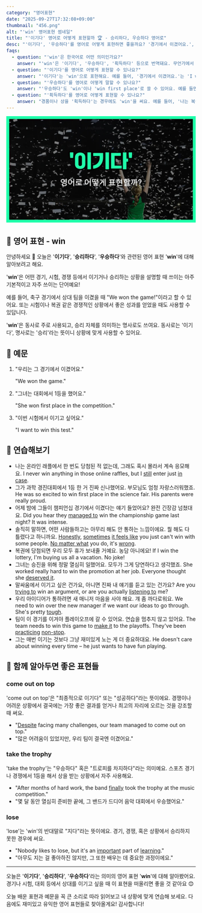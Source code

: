 ```yaml
---
category: "영어표현"
date: "2025-09-27T17:32:08+09:00"
thumbnail: "456.png"
alt: "'win' 영어표현 썸네일"
title: "'이기다' 영어로 어떻게 표현할까 🏆 - 승리하다, 우승하다 영어로"
desc: "'이기다', '우승하다'를 영어로 어떻게 표현하면 좋을까요? '경기에서 이겼어요.', '대회에서 우승했어요.' 등을 영어로 표현하는 법을 배워봅시다. 다양한 예문을 통해서 연습하고 본인의 표현으로 만들어 보세요."
faqs: 
  - question: "'win'은 한국어로 어떤 의미인가요?"
    answer: "'win'은 '이기다', '우승하다', '획득하다' 등으로 번역돼요. 무언가에서 경쟁하거나 시합에서 상대를 이기는 느낌이에요."
  - question: "'이기다'를 영어로 어떻게 표현할 수 있나요?"
    answer: "'이기다'는 'win'으로 표현해요. 예를 들어, '경기에서 이겼어요.'는 'I won the game.'이라고 말해요."
  - question: "'우승하다'를 영어로 어떻게 말할 수 있나요?"
    answer: "'우승하다'도 'win'이나 'win first place'로 쓸 수 있어요. 예를 들면 '대회에서 우승했어요.'는 'I won the competition.'이라고 해요."
  - question: "'획득하다'를 영어로 어떻게 표현할 수 있나요?"
    answer: "경품이나 상을 '획득하다'는 경우에도 'win'을 써요. 예를 들어, '나는 복권에 당첨됐어요.'는 'I won the lottery.'라고 할 수 있어요."
---
```


!['win' 영어표현](./456.png)

## 🌟 영어 표현 - win

안녕하세요 👋 오늘은 '**이기다**', '**승리하다**', '**우승하다**'와 관련된 영어 표현 '**win**'에 대해 알아보려고 해요.

'**win**'은 어떤 경기, 시험, 경쟁 등에서 이기거나 승리하는 상황을 설명할 때 쓰이는 아주 기본적이고 자주 쓰이는 단어예요!

예를 들어, 축구 경기에서 상대 팀을 이겼을 때 "We won the game!"이라고 할 수 있어요. 또는 시험이나 복권 같은 경쟁적인 상황에서 좋은 성과를 얻었을 때도 사용할 수 있답니다.

'**win**'은 동사로 주로 사용되고, 승리 자체를 의미하는 명사로도 쓰여요. 동사로는 '이기다', 명사로는 '승리'라는 뜻이니 상황에 맞게 사용할 수 있어요.

## 📖 예문

1. "우리는 그 경기에서 이겼어요."

   "We won the game."

2. "그녀는 대회에서 1등을 했어요."

   "She won first place in the competition."

3. "이번 시험에서 이기고 싶어요."

   "I want to win this test."



## 💬 연습해보기

<ul data-interactive-list>

  <li data-interactive-item>
    <span data-toggler>나는 온라인 래플에서 한 번도 당첨된 적 없는데, 그래도 혹시 몰라서 계속 응모해요.</span>
    <span data-answer>I never win anything in those online raffles, but I <a href="/blog/in-english/254.still/">still</a> enter just <a href="/blog/in-english/253.in-case/">in case</a>.</span>
  </li>

  <li data-interactive-item>
    <span data-toggler>그가 과학 경진대회에서 1등 한 거 진짜 신나했어요. 부모님도 엄청 자랑스러워했죠.</span>
    <span data-answer>He was so excited to win first place in the science fair. His parents were really proud.</span>
  </li>

  <li data-interactive-item>
    <span data-toggler>어제 밤에 그들이 챔피언십 경기에서 이겼다는 얘기 들었어요? 완전 긴장감 넘쳤대요.</span>
    <span data-answer>Did you hear they <a href="/blog/in-english/175.manage-to/">managed to</a> win the championship game last night? It was intense.</span>
  </li>

  <li data-interactive-item>
    <span data-toggler>솔직히 말하면, 어떤 사람들하고는 아무리 해도 안 통하는 느낌이에요. 뭘 해도 다 틀렸다고 하니까요.</span>
    <span data-answer><a href="/blog/in-english/336.honestly/">Honestly</a>, <a href="/blog/in-english/270.sometimes/">sometimes</a> <a href="/blog/한-것-같아-영어표현/">it feels like</a> you just can't win with some people. <a href="/blog/in-english/229.no-matter-what/">No matter what</a> you do, it's <a href="/blog/in-english/316.wrong/">wrong</a>.</span>
  </li>

  <li data-interactive-item>
    <span data-toggler>복권에 당첨되면 우리 모두 휴가 보내줄 거예요. 농담 아니에요!</span>
    <span data-answer>If I win the lottery, I'm buying us all a vacation. No joke!</span>
  </li>

  <li data-interactive-item>
    <span data-toggler>그녀는 승진을 위해 정말 열심히 일했어요. 모두가 그게 당연하다고 생각했죠.</span>
    <span data-answer>She worked really hard to win the promotion at her job. Everyone thought she <a href="/blog/in-english/206.deserve-it/">deserved it</a>.</span>
  </li>

  <li data-interactive-item>
    <span data-toggler>말싸움에서 이기고 싶은 건가요, 아니면 진짜 내 얘기를 듣고 있는 건가요?</span>
    <span data-answer>Are you <a href="/blog/in-english/117.try-to/">trying to</a> win an argument, or are you actually <a href="/blog/in-english/407.listen-to/">listening to</a> me?</span>
  </li>

  <li data-interactive-item>
    <span data-toggler>우리 아이디어가 통하려면 새 매니저 마음을 사야 해요. 걔 좀 까다로워요.</span>
    <span data-answer>We need to win over the new manager if we want our ideas to go through. She's pretty <a href="/blog/in-english/183.tough/">tough</a>.</span>
  </li>

  <li data-interactive-item>
    <span data-toggler>팀이 이 경기를 이겨야 플레이오프에 갈 수 있어요. 연습을 멈추지 않고 있어요.</span>
    <span data-answer>The team needs to win this game to <a href="/blog/in-english/244.make-it/">make it</a> to the playoffs. They've been <a href="/blog/in-english/247.practice/">practicing</a> <a href="/blog/in-english/156.non-stop/">non-stop</a>.</span>
  </li>

  <li data-interactive-item>
    <span data-toggler>그는 매번 이기는 것보다 그냥 재미있게 노는 게 더 중요하대요.</span>
    <span data-answer>He doesn't care about winning every time – he just wants to have fun playing.</span>
  </li>

</ul>

## 🤝 함께 알아두면 좋은 표현들

### come out on top

'come out on top'은 "최종적으로 이기다" 또는 "성공하다"라는 뜻이에요. 경쟁이나 어려운 상황에서 결국에는 가장 좋은 결과를 얻거나 최고의 자리에 오르는 것을 강조할 때 써요.

- "[Despite](/blog/in-english/341.despite/) facing many challenges, our team managed to come out on top."
- "많은 어려움이 있었지만, 우리 팀이 결국엔 이겼어요."

### take the trophy

'take the trophy'는 "우승하다" 혹은 "트로피를 차지하다"라는 의미예요. 스포츠 경기나 경쟁에서 1등을 해서 상을 받는 상황에서 자주 사용해요.

- "After months of hard work, the band [finally](/blog/in-english/182.finally/) took the trophy at the music competition."
- "몇 달 동안 열심히 준비한 끝에, 그 밴드가 드디어 음악 대회에서 우승했어요."

### lose

'lose'는 'win'의 반대말로 "지다"라는 뜻이에요. 경기, 경쟁, 혹은 상황에서 승리하지 못한 경우에 써요.

- "Nobody likes to lose, but it's an [important](/blog/in-english/318.important/) part of [learning](/blog/in-english/245.learn/)."
- "아무도 지는 걸 좋아하진 않지만, 그 또한 배우는 데 중요한 과정이에요."

---

오늘은 '**이기다**', '**승리하다**', '**우승하다**'라는 의미의 영어 표현 '**win**'에 대해 알아봤어요. 경기나 시험, 대회 등에서 상대를 이기고 싶을 때 이 표현을 떠올리면 좋을 것 같아요 😊

오늘 배운 표현과 예문을 꼭 큰 소리로 따라 읽어보고 내 상황에 맞게 연습해 보세요. 다음에도 재미있고 유익한 영어 표현들로 찾아올게요! 감사합니다!

